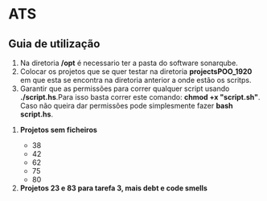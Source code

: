 # ATS


<h2>Guia de utilização</h2>

 <ol>
        <li>Na diretoria <b>/opt</b> é necessario ter a pasta do software sonarqube.</li>
        <li>Colocar os projetos que se quer testar na diretoria <b>projectsPOO_1920</b> em que esta se encontra na diretoria anterior a onde estão os scritps.</li>
        <li>Garantir que as permissões para correr qualquer script usando <b>./script.hs</b>.Para isso basta correr este comando: <b>chmod +x "script.sh"</b>. Caso não queira dar permissões pode simplesmente fazer <b>bash script.hs</b>.</li>
 
</ol>

<ol>
	<li> <b>Projetos sem ficheiros</b> </li> 
	<ul>
	 	<li>38</li>
		<li>42</li>
		<li>62</li>
		<li>75</li>
		<li>80</li>
	</ul>
	
<li> <b>Projetos 23 e 83 para tarefa 3, mais debt e code smells</b></li>

</ol> 
